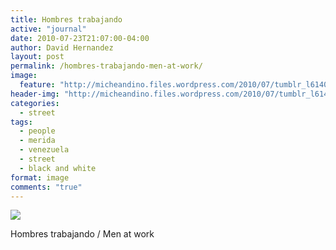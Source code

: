 ```yaml
---
title: Hombres trabajando
active: "journal"
date: 2010-07-23T21:07:00-04:00
author: David Hernandez
layout: post
permalink: /hombres-trabajando-men-at-work/
image:
  feature: "http://micheandino.files.wordpress.com/2010/07/tumblr_l614021w4v1qzqummo1_r1_1280.png"
header-img: "http://micheandino.files.wordpress.com/2010/07/tumblr_l614021w4v1qzqummo1_r1_1280.png"
categories:
  - street
tags:
  - people
  - merida
  - venezuela
  - street
  - black and white
format: image
comments: "true"
---
```

<a href="http://micheandino.files.wordpress.com/2010/07/tumblr_l614021w4v1qzqummo1_r1_1280.png" class="popup"  title="Hombres trabajando" data-caption="© 2010 by David Hernández">
<img src="http://micheandino.files.wordpress.com/2010/07/tumblr_l614021w4v1qzqummo1_r1_1280.png"></a>

Hombres trabajando / Men at work
